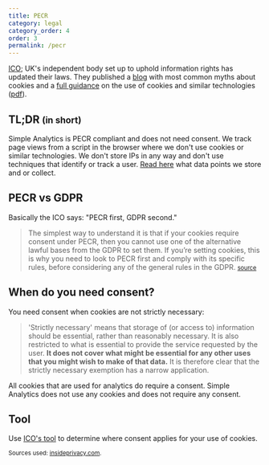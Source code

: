 ```yaml
---
title: PECR
category: legal
category_order: 4
order: 3
permalink: /pecr
---
```


[ICO](https://ico.org.uk/); UK's independent body set up to uphold information rights has updated their laws. They published a [blog](https://ico.org.uk/about-the-ico/news-and-events/news-and-blogs/2019/07/blog-cookies-what-does-good-look-like/) with most common myths about cookies and a [full guidance](https://ico.org.uk/for-organisations/guide-to-pecr/guidance-on-the-use-of-cookies-and-similar-technologies/) on the use of cookies and similar technologies ([pdf](https://ico.org.uk/media/for-organisations/guide-to-pecr/guidance-on-the-use-of-cookies-and-similar-technologies-1-0.pdf)).

## TL;DR <small>(in short)</small>

Simple Analytics is PECR compliant and does not need consent. We track page views from a script in the browser where we don't use cookies or similar technologies. We don't store IPs in any way and don't use techniques that identify or track a user. [Read here](/what-we-collect) what data points we store and or collect.

## PECR vs GDPR

Basically the ICO says: "PECR first, GDPR second."

> The simplest way to understand it is that if your cookies require consent under PECR, then you cannot use one of the alternative lawful bases from the GDPR to set them. If you’re setting cookies, this is why you need to look to PECR first and comply with its specific rules, before considering any of the general rules in the GDPR.
> <small>[source](https://ico.org.uk/for-organisations/guide-to-pecr/guidance-on-the-use-of-cookies-and-similar-technologies/how-do-the-cookie-rules-relate-to-the-gdpr/#GDPR3)</small>

## When do you need consent?

You need consent when cookies are not strictly necessary:

> 'Strictly necessary' means that storage of (or access to) information should be essential, rather than reasonably necessary. It is also restricted to what is essential to provide the service requested by the user. **It does not cover what might be essential for any other uses that you might wish to make of that data.** It is therefore clear that the strictly necessary exemption has a narrow application.

All cookies that are used for analytics do require a consent. Simple Analytics does not use any cookies and does not require any consent.

## Tool

Use [ICO's tool](https://ico.org.uk/for-organisations/where-does-consent-apply-for-cookies/) to determine where consent applies for your use of cookies.

<small>Sources used: [insideprivacy.com](https://www.insideprivacy.com/data-privacy/ico-updates-guidance-on-cookies-and-similar-technologies/).</small>
